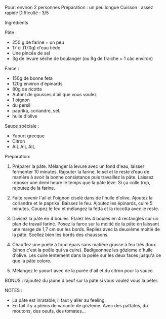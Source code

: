 Pour: environ 2 personnes
Préparation : un peu longue
Cuisson : assez rapide
Difficulté : 3/5

Ingrédients

Pâte :

- 250 g de farine + un peu
- 17 cl (170g) d'eau tiède
- Une pincée de sel
- 3g de levure sèche de boulanger (ou 9g de fraiche = 1 càc environ)

Farce :

- 150g de bonne feta
- 120g environ d'épinards
- 80g de ricotta
- Autant de gousses d'ail que vous voulez
- 1 oignon
- du persil
- paprika, coriandre, sel.
- huile d'olive

Sauce spéciale :

- Yaourt grecque
- Citron
- AIL AIL AIL 

Préparation:

1. Préparer la pâte. Mélanger la levure avec un fond d'eau, laisser fermenter 10 minutes. Rajouter la farine, le sel et le reste d'eau de manière à avoir la bonne consistance
puis travaillez la pâte. Laissez reposer une demi heure le temps que la pâte lève. Si ça colle trop, rajoutez de la farine. 

2. Faite revenir l'ail et l'oignon ciselé dans de l'huile d'olive. Ajoutez la coriandre et le paprika. Baissez le feu. Ajoutez les épinards, cuire 5 minutes.
Coupez le feu et mélangez la fetta et la riccotta avec le reste.  

3. Divisez la pâte en 4 boules. Etalez les 4 boules en 4 rectangles sur un plan de travail fariné. 
Posez la farce sur la moitié de la pâte en laissant une marge de 1,7 cm sur les bords.
Repliez avec la deuxième moitié de la pâte. Scellez bien les bords des chaussons.

4. Chauffez une poêle à fond épais sans matière grasse à feu très doux (sinon c'est la poêle qui va cuire).
Badigeonnez les gözleme d'huile d'olive. Les cuire lentement dans la poêle sur les deux faces jusqu'à ce que la pâte colore. 

5. Mélangez le yaourt avec de la purée d'ail et du citron pour la sauce.


BONUS : rajoutez du jaune d'oeuf sur la pâte si vous voulez vous la péter. 

NOTES : 

- La pâte est inratable, il faut y aller au feeling.
- En fait il y a pleins de variante de gözleme. Avec des pattates, du moutons, des oeufs, des tomates...




